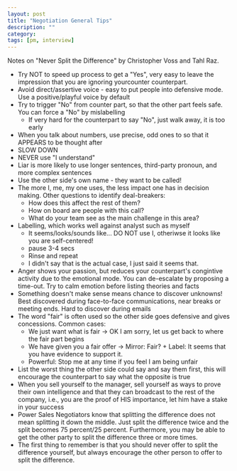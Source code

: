 ```yaml
---
layout: post
title: "Negotiation General Tips"
description: ""
category: 
tags: [pm, interview]
---
```

Notes on "Never Split the Difference" by Christopher Voss and Tahl Raz.

* Try NOT to speed up process to get a "Yes", very easy to leave the impression that you are ignoring yourcounter counterpart. 
* Avoid direct/assertive voice - easy to put people into defensive mode. Use a positive/playful voice by default
* Try to trigger "No" from counter part, so that the other part feels safe. You can force a "No" by mislabelling
  * If very hard for the counterpart to say "No", just walk away, it is too early
* When you talk about numbers, use precise, odd ones to so that it APPEARS to be thought after
* SLOW DOWN
* NEVER use "I understand"
* Liar is more likely to use longer sentences, third-party pronoun, and more complex sentences
* Use the other side's own name - they want to be called!
* The more I, me, my one uses, the less impact one has in decision making. Other questions to identify deal-breakers:
  * How does this affect the rest of them?
  * How on board are people with this call?
  * What do your team see as the main challenge in this area?
* Labelling, which works well against analyst such as myself
  * It seems/looks/sounds like... DO NOT use I, otheriwse it looks like you are self-centered!
  * pause 3-4 secs
  * Rinse and repeat
  * I didn't say that is the actual case, I just said it seems that.
* Anger shows your passion, but reduces your counterpart's congintive activity due to the emotional mode. You can de-escalate by proposing a time-out. Try to calm emotion before listing theories and facts
* Something doesn't make sense means chance to discover unknowns! Best discovered during face-to-face communications, near breaks or meeting ends. Hard to discover during emails
* The word "fair" is often used so the other side goes defensive and gives concessions. Common cases:
  * We just want what is fair -> OK I am sorry, let us get back to where the fair part begins
  * We have given you a fair offer -> Mirror: Fair? + Label: It seems that you have evidence to support it.
  * Powerful: Stop me at any time if you feel I am being unfair
* List the worst thing the other side could say and say them first, this will encourage the counterpart to say what the opposite is true
* When you sell yourself to the manager, sell yourself as ways to prove their own intelligence and that they can broadcast to the rest of the company, i.e., you are the proof of HIS importance, let him have a stake in your success
* Power Sales Negotiators know that splitting the difference does not mean splitting it down the middle. Just split the difference twice and the split becomes 75 percent/25 percent. Furthermore, you may be able to get the other party to split the difference three or more times.
* The first thing to remember is that you should never offer to split the difference yourself, but always encourage the other person to offer to split the difference.
